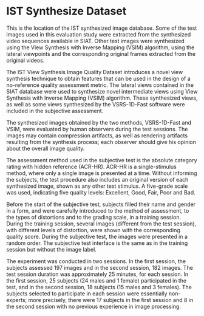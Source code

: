 # IST Synthesize Dataset

This is the location of the IST synthesized image database. Some of the test images used in this evaluation study were extracted from the synthesized video sequences available in SIAT. Other test images were synthesized using the View Synthesis with Inverse Mapping (VSIM) algorithm, using the lateral viewpoints and the corresponding original frames  extracted from the original videos.

The IST View Synthesis Image Quality Dataset introduces a novel view synthesis technique to obtain features that can be used in the design of a no-reference quality assessment metric. The lateral views contained in the SIAT database were used to synthesize novel intermediate views using View Synthesis with Inverse Mapping (VSIM) algorithm. These synthesized views, as well as some views synthesized by the VSRS-1D-Fast software were included in the subjective assessment.

The synthesized images obtained by the two methods, VSRS-1D-Fast and VSIM, were evaluated by human observers during the test sessions. The images may contain compression artifacts, as well as rendering artifacts resulting from the synthesis process; each observer should give his opinion about the overall image quality.

The assessment method used in the subjective test is the absolute category rating with hidden reference (ACR-HR). ACR-HR is a single-stimulus method, where only a single image is presented at a time. Without informing the subjects, the test procedure also includes an original version of each synthesized image, shown as any other test stimulus. A five-grade scale was used, indicating five quality levels: Excellent, Good, Fair, Poor and Bad. 

Before the start of the subjective test, subjects filled their name and gender in a form, and were carefully introduced to the method of assessment, to the types of distortions and to the grading scale, in a training session. During the training session, several images (different from the test session), with different levels of distortion, were shown with the corresponding quality score. During the subjective test, the images were presented in a random order. The subjective test interface is the same as in the training session but without the image label.

The experiment was conducted in two sessions. In the first session, the subjects assessed 197 images and in the second session, 182 images. The test session duration was approximately 25 minutes, for each session. In the first session, 25 subjects (24 males and 1 female) participated in the test, and in the second session, 18 subjects (15 males and 3 females). The subjects selected to participate in each session were essentially non-experts; more precisely, there were 17 subjects in the first session and 8 in the second session with no previous experience in image processing.
